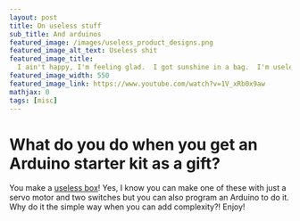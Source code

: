 ```yaml
---
layout: post
title: On useless stuff
sub_title: And arduinos
featured_image: /images/useless_product_designs.png
featured_image_alt_text: Useless shit
featured_image_title:
  I ain't happy, I'm feeling glad.  I got sunshine in a bag.  I'm useless but not for long.  The future is coming on.
featured_image_width: 550
featured_image_link: https://www.youtube.com/watch?v=1V_xRb0x9aw
mathjax: 0
tags: [misc]
---
```


# What do you do when you get an Arduino starter kit as a gift?

You make a [useless box](https://www.youtube.com/watch?v=CcecDjoiCIE)!  Yes, I know you can make one of these with just
a servo motor and two switches but you can also program an Arduino to do it.  Why do it the simple way when you can add
complexity?!  Enjoy!


